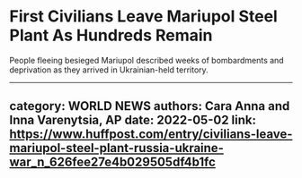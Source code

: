 # First Civilians Leave Mariupol Steel Plant As Hundreds Remain

People fleeing besieged Mariupol described weeks of bombardments and deprivation as they arrived in Ukrainian-held territory.

---
category: WORLD NEWS
authors: Cara Anna and Inna Varenytsia, AP
date: 2022-05-02
link: https://www.huffpost.com/entry/civilians-leave-mariupol-steel-plant-russia-ukraine-war_n_626fee27e4b029505df4b1fc
---

